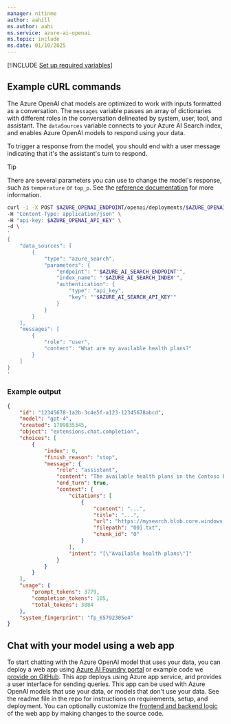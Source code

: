 ```yaml
---
manager: nitinme
author: aahill
ms.author: aahi
ms.service: azure-ai-openai
ms.topic: include
ms.date: 01/10/2025
---
```


[!INCLUDE [Set up required variables](./use-your-data-common-variables.md)]

## Example cURL commands

The Azure OpenAI chat models are optimized to work with inputs formatted as a conversation. The `messages` variable passes an array of dictionaries with different roles in the conversation delineated by system, user, tool, and assistant. The `dataSources` variable connects to your Azure AI Search index, and enables Azure OpenAI models to respond using your data.

To trigger a response from the model, you should end with a user message indicating that it's the assistant's turn to respond.

> [!TIP]
> There are several parameters you can use to change the model's response, such as `temperature` or `top_p`. See the [reference documentation](../reference.md#completions-extensions) for more information.

```bash
curl -i -X POST $AZURE_OPENAI_ENDPOINT/openai/deployments/$AZURE_OPENAI_DEPLOYMENT_NAME/chat/completions?api-version=2024-10-21 \
-H "Content-Type: application/json" \
-H "api-key: $AZURE_OPENAI_API_KEY" \
-d \
'
{
    "data_sources": [
        {
            "type": "azure_search",
            "parameters": {
                "endpoint": "'$AZURE_AI_SEARCH_ENDPOINT'",
                "index_name": "'$AZURE_AI_SEARCH_INDEX'",
                "authentication": {
                    "type": "api_key",
                    "key": "'$AZURE_AI_SEARCH_API_KEY'"
                }
            }
        }
    ],
    "messages": [
        {
            "role": "user",
            "content": "What are my available health plans?"
        }
    ]
}
'
```

### Example output

```json
{
    "id": "12345678-1a2b-3c4e5f-a123-12345678abcd",
    "model": "gpt-4",
    "created": 1709835345,
    "object": "extensions.chat.completion",
    "choices": [
        {
            "index": 0,
            "finish_reason": "stop",
            "message": {
                "role": "assistant",
                "content": "The available health plans in the Contoso Electronics plan and benefit packages are the Northwind Health Plus and Northwind Standard plans. [doc1].",
                "end_turn": true,
                "context": {
                    "citations": [
                        {
                            "content": "...",
                            "title": "...",
                            "url": "https://mysearch.blob.core.windows.net/xyz/001.txt",
                            "filepath": "001.txt",
                            "chunk_id": "0"
                        }
                    ],
                    "intent": "[\"Available health plans\"]"
                }
            }
        }
    ],
    "usage": {
        "prompt_tokens": 3779,
        "completion_tokens": 105,
        "total_tokens": 3884
    },
    "system_fingerprint": "fp_65792305e4"
}
```

## Chat with your model using a web app

To start chatting with the Azure OpenAI model that uses your data, you can deploy a web app using [Azure AI Foundry portal](../concepts/use-your-data.md#deploy-to-a-copilot-preview-teams-app-preview-or-web-app) or example code we [provide on GitHub](https://go.microsoft.com/fwlink/?linkid=2244395). This app deploys using Azure app service, and provides a user interface for sending queries. This app can be used with Azure OpenAI models that use your data, or models that don't use your data. See the readme file in the repo for instructions on requirements, setup, and deployment. You can optionally customize the [frontend and backend logic](../how-to/use-web-app.md#customizing-the-application-using-environment-variables) of the web app by making changes to the source code.
